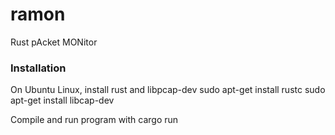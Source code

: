 # ramon
Rust pAcket MONitor

### Installation
On Ubuntu Linux, install rust and libpcap-dev
    sudo apt-get install rustc
    sudo apt-get install libcap-dev

Compile and run program with
    cargo run